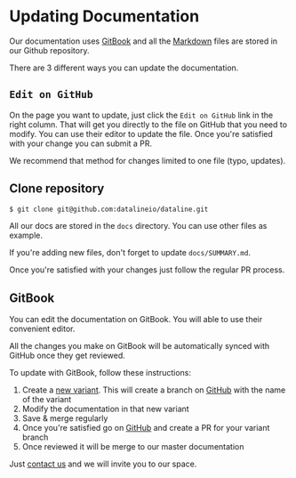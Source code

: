 # Updating Documentation

Our documentation uses [GitBook](https://gitbook.com) and all the [Markdown](https://guides.github.com/features/mastering-markdown/) files are stored in our Github repository.

There are 3 different ways you can update the documentation.

## `Edit on GitHub`

On the page you want to update, just click the `Edit on GitHub` link in the right column. That will get you directly to the file on GitHub that you need to modify. You can use their editor to update the file. Once you're satisfied with your change you can submit a PR.

We recommend that method for changes limited to one file \(typo, updates\).

## Clone repository

```bash
$ git clone git@github.com:datalineio/dataline.git
```

All our docs are stored in the `docs` directory. You can use other files as example.

If you're adding new files, don't forget to update `docs/SUMMARY.md`.

Once you're satisfied with your changes just follow the regular PR process.

## GitBook

You can edit the documentation on GitBook. You will able to use their convenient editor.

All the changes you make on GitBook will be automatically synced with GitHub once they get reviewed.

To update with GitBook, follow these instructions:

1. Create a [new variant](https://docs.gitbook.com/editing-content/variants#create-a-variant). This will create a branch on [GitHub](https://github.com/datalineio/dataline) with the name of the variant
2. Modify the documentation in that new variant
3. Save & merge regularly
4. Once you're satisfied go on [GitHub](https://github.com/datalineio/dataline) and create a PR for your variant branch
5. Once reviewed it will be merge to our master documentation

Just [contact us](mailto:hey@dataline.io) and we will invite you to our space.

